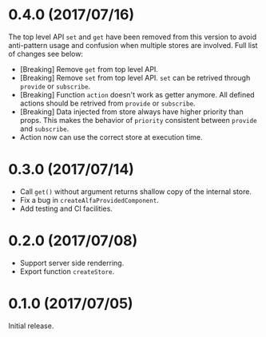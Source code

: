 0.4.0 (2017/07/16)
==================
The top level API `set` and `get` have been removed from this version to avoid 
anti-pattern usage and confusion when multiple stores are involved. Full list of
changes see below:

- [Breaking] Remove `get` from top level API.
- [Breaking] Remove `set` from top level API.
`set` can be retrived through `provide` or `subscribe`.
- [Breaking] Function `action` doesn't work as getter anymore.  All defined actions should 
be retrived from `provide` or `subscribe`.
- [Breaking] Data injected from store always have higher priority than props.
This makes the behavior of `priority` consistent between `provide` and 
`subscribe`.
- Action now can use the correct store at execution time.


0.3.0 (2017/07/14)
==================
- Call `get()` without argument returns shallow copy of the internal store.
- Fix a bug in `createAlfaProvidedComponent`.
- Add testing and CI facilities.


0.2.0 (2017/07/08)
==================
- Support server side renderring.
- Export function `createStore`.


0.1.0 (2017/07/05)
==================
Initial release.
